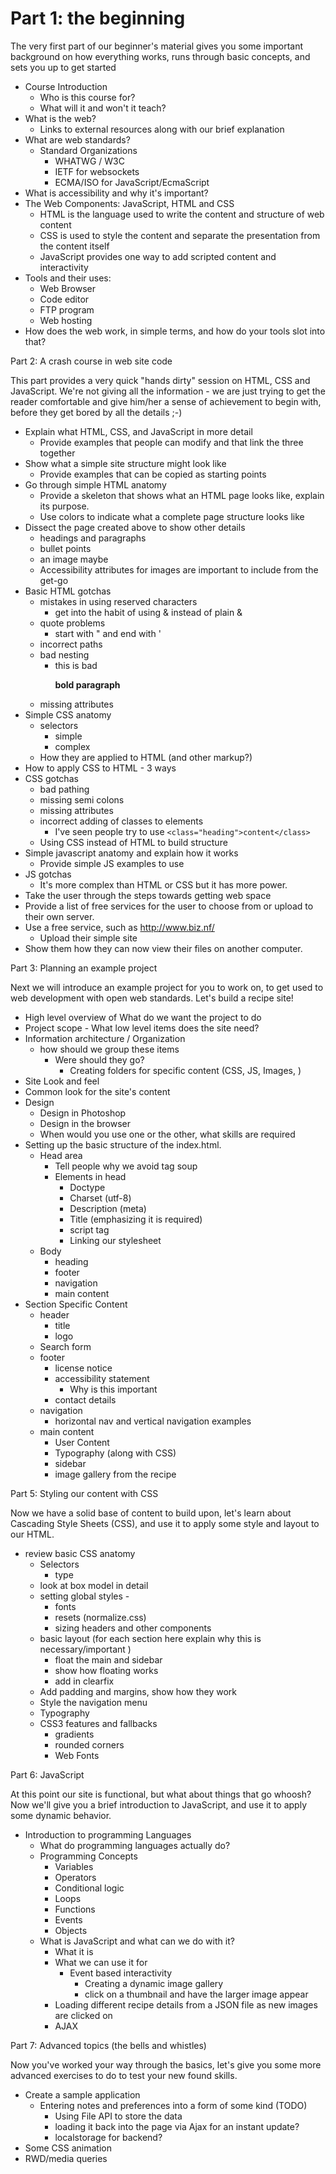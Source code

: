# Part 1: the beginning 

The very first part of our beginner's material gives you some important background on how everything works, runs through basic concepts, and sets you up to get started 

* Course Introduction
  * Who is this course for?
  * What will it and won't it teach?
* What is the web?
  * Links to external resources along with our brief explanation
* What are web standards?
  * Standard Organizations
    * WHATWG / W3C
    * IETF for websockets
    * ECMA/ISO for JavaScript/EcmaScript
* What is accessibility and why it's important?
* The Web Components: JavaScript, HTML and CSS
  * HTML is the language used to write the content and structure of web content
  * CSS is used to style the content and separate the presentation from the content itself
  * JavaScript provides one way to add scripted content and interactivity
* Tools and their uses:
  * Web Browser
  * Code editor
  * FTP program
  * Web hosting
* How does the web work, in simple terms, and how do your tools slot into that?


Part 2: A crash course in web site code 

This part provides a very quick "hands dirty" session on HTML, CSS and JavaScript. We're not giving all the information - we are just trying to get the reader comfortable and give him/her a sense of achievement to begin with, before they get bored by all the details ;-) 

* Explain what HTML, CSS, and JavaScript in more detail
  * Provide examples that people can modify and that link the three together
* Show what a simple site structure might look like
  * Provide examples that can be copied as starting points
* Go through simple HTML anatomy
  * Provide a skeleton that shows what an HTML page looks like, explain its purpose.
  * Use colors to indicate what a complete page structure looks like
* Dissect the page created above to show other details
  * headings and paragraphs
  * bullet points
  * an image maybe
  * Accessibility attributes for images are important to include from the get-go
* Basic HTML gotchas
  * mistakes in using reserved characters
    * get into the habit of using &amp; instead of plain &
  * quote problems
    * start with " and end with '
  * incorrect paths
  * bad nesting
    * this is bad <p><b>bold paragraph</p></b>
  * missing attributes
* Simple CSS anatomy
  * selectors
    * simple
    * complex
  * How they are applied to HTML (and other markup?)
* How to apply CSS to HTML - 3 ways
* CSS gotchas
  * bad pathing
  * missing semi colons
  * missing attributes
  * incorrect adding of classes to elements 
    * I've seen people try to use `<class="heading">content</class>`
  * Using CSS instead of HTML to build structure
* Simple javascript anatomy and explain how it works
  * Provide simple JS examples to use
* JS gotchas
  * It's more complex than HTML or CSS but it has more power.
* Take the user through the steps towards getting web space
* Provide a list of free services for the user to choose from or upload to their own server.
* Use a free service, such as http://www.biz.nf/
  * Upload their simple site
* Show them how they can now view their files on another computer.


Part 3: Planning an example project 

Next we will introduce an example project for you to work on, to get used to web development with open web standards. Let's build a recipe site! 

* High level overview of What do we want the project to do
* Project scope - What low level items does the site need?
* Information architecture / Organization
  * how should we group these items
    * Were should they go?
      * Creating folders for specific content (CSS, JS, Images, )
* Site Look and feel
* Common look for the site's content
* Design
  * Design in Photoshop
  * Design in the browser
  * When would you use one or the other, what skills are required
* Setting up the basic structure of the index.html.
  * Head area
    * Tell people why we avoid tag soup
    * Elements in head
      * Doctype
      * Charset (utf-8)
      * Description (meta)
      * Title (emphasizing it is required)
      * script tag
      * Linking our stylesheet
  * Body
    * heading
    * footer
    * navigation
    * main content
* Section Specific Content
  * header
    * title
    * logo
  * Search form
  * footer
    * license notice
    * accessibility statement
      * Why is this important
    * contact details
  * navigation
    * horizontal nav and vertical navigation examples
  * main content
    * User Content
    * Typography (along with CSS)
    * sidebar
    * image gallery from the recipe


Part 5: Styling our content with CSS 

Now we have a solid base of content to build upon, let's learn about Cascading Style Sheets (CSS), and use it to apply some style and layout to our HTML. 

* review basic CSS anatomy
  * Selectors
    * type
  * look at box model in detail
  * setting global styles -
    * fonts
    * resets (normalize.css)
    * sizing headers and other components
  * basic layout (for each section here explain why this is necessary/important )
    * float the main and sidebar
    * show how floating works
    * add in clearfix
  * Add padding and margins, show how they work
  * Style the navigation menu
  * Typography
  * CSS3 features and fallbacks
    * gradients
    * rounded corners
    * Web Fonts


Part 6: JavaScript 

At this point our site is functional, but what about things that go whoosh? Now we'll give you a brief introduction to JavaScript, and use it to apply some dynamic behavior. 

* Introduction to programming Languages
  * What do programming languages actually do?
  * Programming Concepts
    * Variables
    * Operators
    * Conditional logic
    * Loops
    * Functions
    * Events
    * Objects
  * What is JavaScript and what can we do with it?
    * What it is
    * What we can use it for
      * Event based interactivity
        * Creating a dynamic image gallery
        * click on a thumbnail and have the larger image appear
    * Loading different recipe details from a JSON file as new images are clicked on
    * AJAX


Part 7: Advanced topics (the bells and whistles) 

Now you've worked your way through the basics, let's give you some more advanced exercises to do to test your new found skills. 

* Create a sample application
  * Entering notes and preferences into a form of some kind (TODO)
    * Using File API to store the data
    * loading it back into the page via Ajax for an instant update?
    * localstorage for backend?
* Some CSS animation
* RWD/media queries